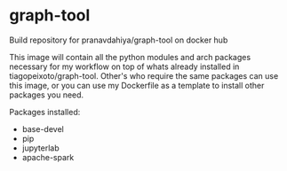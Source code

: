 # graph-tool
Build repository for pranavdahiya/graph-tool on docker hub 

This image will contain all the python modules and arch packages necessary for my workflow on top of whats already installed in tiagopeixoto/graph-tool. Other's who require the same packages can use this image, or you can use my Dockerfile as a template to install other packages you need.

Packages installed:
* base-devel
* pip
* jupyterlab
* apache-spark
